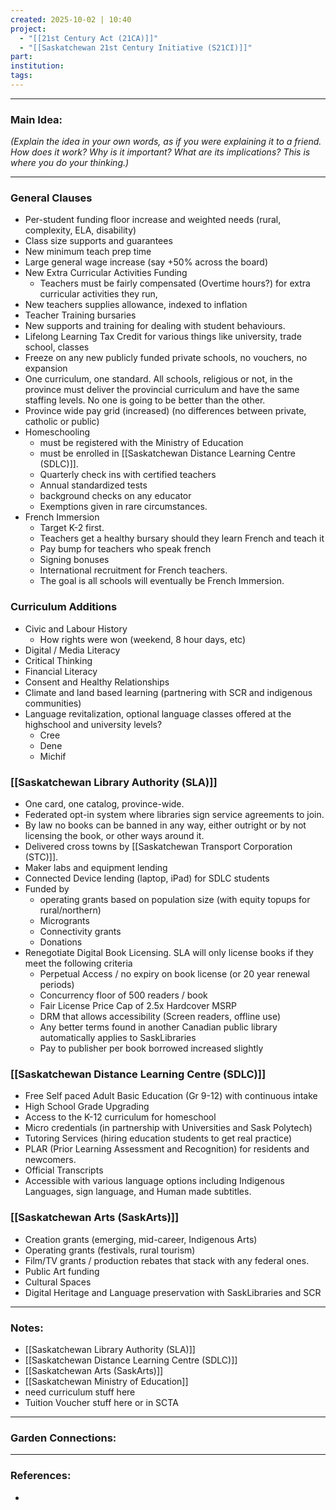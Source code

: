 ```yaml
---
created: 2025-10-02 | 10:40
project:
  - "[[21st Century Act (21CA)]]"
  - "[[Saskatchewan 21st Century Initiative (S21CI)]]"
part:
institution:
tags:
---
```

---
### Main Idea:

*(Explain the idea in your own words, as if you were explaining it to a friend. How does it work? Why is it important? What are its implications? This is where you do your thinking.)*

---

### General Clauses

- Per-student funding floor increase and weighted needs (rural, complexity, ELA, disability)
- Class size supports and guarantees
- New minimum teach prep time
- Large general wage increase (say +50% across the board)
- New Extra Curricular Activities Funding
	- Teachers must be fairly compensated (Overtime hours?) for extra curricular activities they run,
- New teachers supplies allowance, indexed to inflation 
- Teacher Training bursaries 
- New supports and training for dealing with student behaviours. 
- Lifelong Learning Tax Credit for various things like university, trade school, classes
- Freeze on any new publicly funded private schools, no vouchers, no expansion 
- One curriculum, one standard. All schools, religious or not, in the province must deliver the provincial curriculum and have the same staffing levels. No one is going to be better than the other. 
- Province wide pay grid (increased) (no differences between private, catholic or public)
- Homeschooling 
	- must be registered with the Ministry of Education 
	- must be enrolled in [[Saskatchewan Distance Learning Centre (SDLC)]]. 
	- Quarterly check ins with certified teachers
	- Annual standardized tests
	- background checks on any educator 
	- Exemptions given in rare circumstances. 
- French Immersion
	- Target K-2 first. 
	- Teachers get a healthy bursary should they learn French and teach it
	- Pay bump for teachers who speak french 
	- Signing bonuses 
	- International recruitment for French teachers. 
	- The goal is all schools will eventually be French Immersion.

### Curriculum Additions

- Civic and Labour History 
	- How rights were won (weekend, 8 hour days, etc)
- Digital / Media Literacy 
- Critical Thinking
- Financial Literacy
- Consent and Healthy Relationships
- Climate and land based learning (partnering with SCR and indigenous communities)
- Language revitalization, optional language classes offered at the highschool and university levels? 
	- Cree
	- Dene
	- Michif 

### [[Saskatchewan Library Authority (SLA)]]

- One card, one catalog, province-wide.
- Federated opt-in system where libraries sign service agreements to join.
- By law no books can be banned in any way, either outright or by not licensing the book, or other ways around it. 
- Delivered cross towns by [[Saskatchewan Transport Corporation (STC)]]. 
- Maker labs and equipment lending
- Connected Device lending (laptop, iPad) for SDLC students 
- Funded by 
	- operating grants based on population size (with equity topups for rural/northern)
	- Microgrants
	- Connectivity grants
	- Donations 
- Renegotiate Digital Book Licensing. SLA will only license books if they meet the following criteria
	- Perpetual Access / no expiry on book license (or 20 year renewal periods)
	- Concurrency floor of 500 readers / book 
	- Fair License Price Cap of 2.5x Hardcover MSRP
	- DRM that allows accessibility (Screen readers, offline use)
	- Any better terms found in another Canadian public library automatically applies to SaskLibraries 
	- Pay to publisher per book borrowed increased slightly 

### [[Saskatchewan Distance Learning Centre (SDLC)]] 

- Free Self paced Adult Basic Education (Gr 9-12) with continuous intake
- High School Grade Upgrading 
- Access to the K-12 curriculum for homeschool
- Micro credentials (in partnership with Universities and Sask Polytech)
- Tutoring Services (hiring education students to get real practice)
- PLAR (Prior Learning Assessment and Recognition) for residents and newcomers. 
- Official Transcripts
- Accessible with various language options including Indigenous Languages, sign language, and Human made subtitles. 

### [[Saskatchewan Arts (SaskArts)]]

- Creation grants (emerging, mid-career, Indigenous Arts)
- Operating grants (festivals, rural tourism)
- Film/TV grants / production rebates that stack with any federal ones.
- Public Art funding 
- Cultural Spaces 
- Digital Heritage and Language preservation with SaskLibraries and SCR



--- 
### Notes:

- [[Saskatchewan Library Authority (SLA)]] 
- [[Saskatchewan Distance Learning Centre (SDLC)]] 
- [[Saskatchewan Arts (SaskArts)]] 
- [[Saskatchewan Ministry of Education]] 
- need curriculum stuff here 
- Tuition Voucher stuff here or in SCTA



---
### Garden Connections:



--- 
### References: 

- 